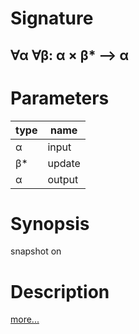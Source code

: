 # Signature
## ∀α ∀β: α × β* ⟶ α

# Parameters

| type | name |
|------|------|
|α|input|
|β*|update|
|α|output|

# Synopsis
snapshot on

# Description

[more...](http://reactivex.io/documentation/operators/sample.html)